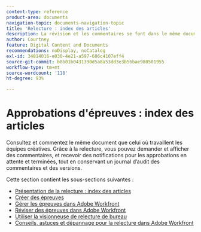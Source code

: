 ```yaml
---
content-type: reference
product-area: documents
navigation-topic: documents-navigation-topic
title: 'Relecture : index des articles'
description: La révision et les commentaires se font dans le même document que celui où travaillent les équipes de contenu créatif. Avec la relecture dans Workfront, vous pouvez demander un retour d’expérience, voir les commentaires et recevoir des notifications pour les approbations en cours et terminées - tout en conservant un journal d’audit des commentaires et des versions.
author: Courtney
feature: Digital Content and Documents
recommendations: noDisplay, noCatalog
exl-id: 34814016-e030-4e21-a597-686c4107eff4
source-git-commit: b8b01b0431390d5a8a53dd3e3b56bae980501955
workflow-type: tm+mt
source-wordcount: '118'
ht-degree: 93%

---
```


# Approbations d&#39;épreuves : index des articles

<!-- Audited: 12/2023 -->

Consultez et commentez le même document que celui où travaillent les équipes créatives. Grâce à la relecture, vous pouvez demander et afficher des commentaires, et recevoir des notifications pour les approbations en attente et terminées, tout en conservant un journal d’audit des commentaires et des versions.

Cette section contient les sous-sections suivantes :

* [Présentation de la relecture : index des articles](../../review-and-approve-work/proofing/proofing-overview/proofing-basics.md)
* [Créer des épreuves](../../review-and-approve-work/proofing/creating-proofs-within-workfront/create-proofs-in-wf.md)
* [Gérer les épreuves dans Adobe Workfront](../../review-and-approve-work/proofing/managing-proofs-within-workfront/manage-proofs-in-wf.md)
* [Réviser des épreuves dans Adobe Workfront](../../review-and-approve-work/proofing/reviewing-proofs-within-workfront/review-proofs-in-wf.md)
* [Utiliser la visionneuse de relecture de bureau](/help/quicksilver/review-and-approve-work/proofing/use-the-desktop-proofing-viewer/use-desktop-proofing-viewer.md)
* [Conseils, astuces et dépannage pour la relecture dans Adobe Workfront](../../review-and-approve-work/proofing/tips-tricks-and-troubleshooting/tips-tricks-troubleshooting-proofing.md)
